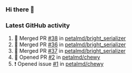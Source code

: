 ### Hi there 👋


### Latest GitHub activity
<!--START_SECTION:activity-->
1. 🎉 Merged PR [#38](https://github.com/petalmd/bright_serializer/pull/38) in [petalmd/bright_serializer](https://github.com/petalmd/bright_serializer)
2. 🎉 Merged PR [#36](https://github.com/petalmd/bright_serializer/pull/36) in [petalmd/bright_serializer](https://github.com/petalmd/bright_serializer)
3. 🎉 Merged PR [#37](https://github.com/petalmd/bright_serializer/pull/37) in [petalmd/bright_serializer](https://github.com/petalmd/bright_serializer)
4. 💪 Opened PR [#2](https://github.com/petalmd/chewy/pull/2) in [petalmd/chewy](https://github.com/petalmd/chewy)
5. ❗️ Opened issue [#1](https://github.com/petalmd/chewy/issues/1) in [petalmd/chewy](https://github.com/petalmd/chewy)
<!--END_SECTION:activity-->

<!--
**Bhacaz/bhacaz** is a ✨ _special_ ✨ repository because its `README.md` (this file) appears on your GitHub profile.

Here are some ideas to get you started:

- 🔭 I’m currently working on ...
- 🌱 I’m currently learning ...
- 👯 I’m looking to collaborate on ...
- 🤔 I’m looking for help with ...
- 💬 Ask me about ...
- 📫 How to reach me: ...
- 😄 Pronouns: ...
- ⚡ Fun fact: ...
-->
